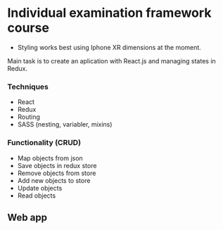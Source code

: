 # Individual examination framework course
- Styling works best using Iphone XR dimensions at the moment.

Main task is to create an aplication with React.js and managing states in Redux. 

### Techniques
* React
* Redux
* Routing
* SASS (nesting, variabler, mixins)

### Functionality (CRUD)
* Map objects from json
* Save objects in redux store
* Remove objects from store
* Add new objects to store
* Update objects
* Read objects

## Web app
